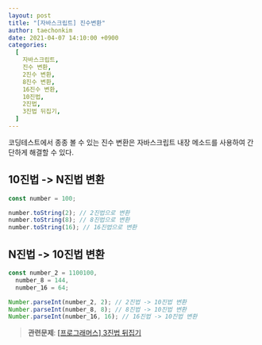 ```yaml
---
layout: post
title: "[자바스크립트] 진수변환"
author: taechonkim
date: 2021-04-07 14:10:00 +0900
categories:
  [
    자바스크립트,
    진수 변환,
    2진수 변환,
    8진수 변환,
    16진수 변환,
    10진법,
    2진법,
    3진법 뒤집기,
  ]
---
```


코딩테스트에서 종종 볼 수 있는 진수 변환은 자바스크립트 내장 메소드를 사용하여 간단하게 해결할 수 있다.

## 10진법 -> N진법 변환

```javascript
const number = 100;

number.toString(2); // 2진법으로 변환
number.toString(8); // 8진법으로 변환
number.toString(16); // 16진법으로 변환
```

## N진법 -> 10진법 변환

```javascript
const number_2 = 1100100,
  number_8 = 144,
  number_16 = 64;

Number.parseInt(number_2, 2); // 2진법 -> 10진법 변환
Number.parseInt(number_8, 8); // 8진법 -> 10진법 변환
Number.parseInt(number_16, 16); // 16진법 -> 10진법 변환
```

> **관련문제**: [[프로그래머스] 3진법 뒤집기](https://programmers.co.kr/learn/courses/30/lessons/68935)
